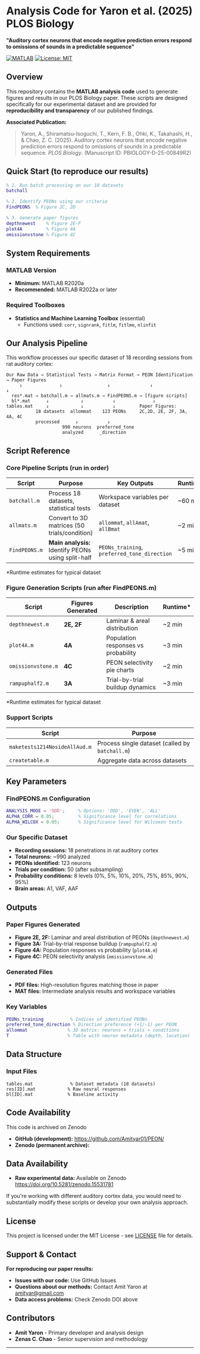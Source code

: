 # Analysis Code for Yaron et al. (2025) PLOS Biology
**"Auditory cortex neurons that encode negative prediction errors respond to omissions of sounds in a predictable sequence"**

[![MATLAB](https://img.shields.io/badge/MATLAB-R2020a%2B-orange.svg)](https://www.mathworks.com/products/matlab.html)
[![License: MIT](https://img.shields.io/badge/License-MIT-yellow.svg)](https://opensource.org/licenses/MIT)

## Overview

This repository contains the **MATLAB analysis code** used to generate figures and results in our PLOS Biology paper. These scripts are designed specifically for our experimental dataset and are provided for **reproducibility and transparency** of our published findings.

**Associated Publication:**
> Yaron, A., Shiramatsu-Isoguchi, T., Kern, F. B., Ohki, K., Takahashi, H., & Chao, Z. C. (2025). Auditory cortex neurons that encode negative prediction errors respond to omissions of sounds in a predictable sequence. *PLOS Biology*. (Manuscript ID: PBIOLOGY-D-25-00849R2)


## Quick Start (to reproduce our results)

```matlab
% 1. Run batch processing on our 18 datasets
batchall

% 2. Identify PEONs using our criteria
FindPEONS  % Figure 2C, 2D

% 3. Generate paper figures
depthnewest    % Figure 2E-F
plot4A         % Figure 4A  
omissionvstone % Figure 4C
```

## System Requirements

### MATLAB Version
- **Minimum:** MATLAB R2020a
- **Recommended:** MATLAB R2022a or later

### Required Toolboxes
- **Statistics and Machine Learning Toolbox** (essential)
  - Functions used: `corr`, `signrank`, `fitlm`, `fitlme`, `nlinfit`



## Our Analysis Pipeline

This workflow processes our specific dataset of 18 recording sessions from rat auditory cortex:

```
Our Raw Data → Statistical Tests → Matrix Format → PEON Identification → Paper Figures
     ↓              ↓                 ↓               ↓                    ↓
  res*.mat → batchall.m → allmats.m → FindPEONS.m → [figure scripts]
  bl*.mat      ↓            ↓           ↓              ↓
tables.mat     ↓            ↓           ↓         Paper Figures:
           18 datasets  allommat    123 PEONs     2C,2D, 2E, 2F, 3A, 4A, 4C
           processed      ↓           ↓              
                     990 neurons  preferred_tone   
                     analyzed      _direction
```

## Script Reference

### Core Pipeline Scripts (run in order)

| Script | Purpose | Key Outputs | Runtime* |
|--------|---------|-------------|----------|
| `batchall.m` | Process 18 datasets, statistical tests | Workspace variables per dataset | ~60 min |
| `allmats.m` | Convert to 3D matrices (50 trials/condition) | `allommat`, `allAmat`, `allBmat` | ~2 min |
| `FindPEONS.m` | **Main analysis:** Identify PEONs using split-half | `PEONs_training`, `preferred_tone_direction` | ~5 min |

*Runtime estimates for typical dataset

### Figure Generation Scripts (run after FindPEONS.m)

| Script | Figures Generated | Description | Runtime* |
|--------|-------------------|-------------|----------|
| `depthnewest.m` | **2E, 2F** | Laminar & areal distribution | ~2 min |
| `plot4A.m` | **4A** | Population responses vs probability | ~3 min |
| `omissionvstone.m` | **4C** | PEON selectivity pie charts | ~2 min |
| `rampuphalf2.m` | **3A** | Trial-by-trial buildup dynamics | ~3 min |

*Runtime estimates for typical dataset

### Support Scripts

| Script | Purpose |
|--------|---------|
| `maketests1214NosideAllAud.m` | Process single dataset (called by `batchall.m`) |
| `createtable.m` | Aggregate data across datasets |

## Key Parameters

### FindPEONS.m Configuration
```matlab
ANALYSIS_MODE = 'ODD';     % Options: 'ODD', 'EVEN', 'ALL'
ALPHA_CORR = 0.05;         % Significance level for correlations  
ALPHA_WILCOX = 0.05;       % Significance level for Wilcoxon tests
```

### Our Specific Dataset
- **Recording sessions:** 18 penetrations in rat auditory cortex
- **Total neurons:** ~990 analyzed
- **PEONs identified:** 123 neurons  
- **Trials per condition:** 50 (after subsampling)
- **Probability conditions:** 8 levels (0%, 5%, 10%, 20%, 75%, 85%, 90%, 95%)
- **Brain areas:** A1, VAF, AAF

## Outputs 

### Paper Figures Generated
- **Figure 2E, 2F:** Laminar and areal distribution of PEONs (`depthnewest.m`)
- **Figure 3A:** Trial-by-trial response buildup (`rampuphalf2.m`) 
- **Figure 4A:** Population responses vs probability (`plot4A.m`)
- **Figure 4C:** PEON selectivity analysis (`omissionvstone.m`)

### Generated Files
- **PDF files:** High-resolution figures matching those in paper
- **MAT files:** Intermediate analysis results and workspace variables

### Key Variables
```matlab
PEONs_training          % Indices of identified PEONs
preferred_tone_direction % Direction preference (+1/-1) per PEON
allommat               % 3D matrix: neurons × trials × conditions
T                      % Table with neuron metadata (depth, location)
```

## Data Structure

### Input Files
```
tables.mat              % Dataset metadata (18 datasets)
res[ID].mat            % Raw neural responses  
bl[ID].mat             % Baseline activity
```


## Code Availability
This code is archived on Zenodo 
- **GitHub (development):** https://github.com/Amityar01/PEON/ 
- **Zenodo (permanent archive):** 

## Data Availability
- **Raw experimental data:** Available on Zenodo https://doi.org/10.5281/zenodo.15531781


If you're working with different auditory cortex data, you would need to substantially modify these scripts or develop your own analysis approach.


## License

This project is licensed under the MIT License - see [LICENSE](LICENSE) file for details.

## Support & Contact

**For reproducing our paper results:**
- **Issues with our code:** Use GitHub Issues  
- **Questions about our methods:** Contact Amit Yaron at amityar@gmail.com
- **Data access problems:** Check Zenodo DOI above


## Contributors

- **Amit Yaron** - Primary developer and analysis design
- **Zenas C. Chao** - Senior supervision and methodology

---

